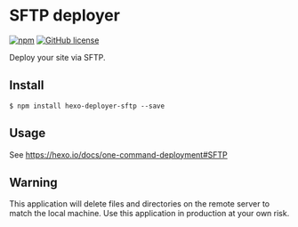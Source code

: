 # SFTP deployer

[![npm](https://img.shields.io/npm/v/hexo-deployer-sftp)](https://www.npmjs.com/package/hexo-deployer-sftp)
[![GitHub license](https://img.shields.io/github/license/lucascaro/hexo-deployer-sftp)](https://github.com/lucascaro/hexo-deployer-sftp/blob/master/LICENSE)

Deploy your site via SFTP.

## Install

```
$ npm install hexo-deployer-sftp --save
```

## Usage

See https://hexo.io/docs/one-command-deployment#SFTP

## Warning

This application will delete files and directories on the remote server to match the local machine. Use this application in production at your own risk.
